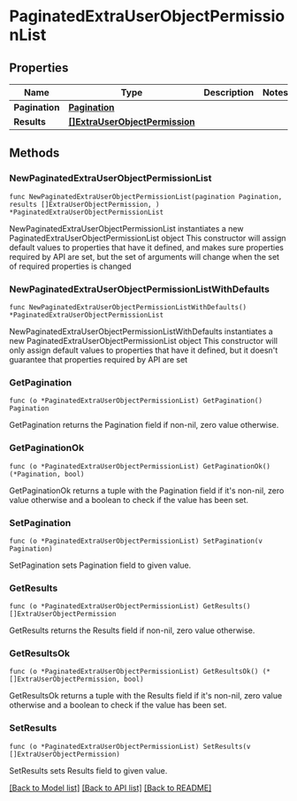 # PaginatedExtraUserObjectPermissionList

## Properties

Name | Type | Description | Notes
------------ | ------------- | ------------- | -------------
**Pagination** | [**Pagination**](Pagination.md) |  | 
**Results** | [**[]ExtraUserObjectPermission**](ExtraUserObjectPermission.md) |  | 

## Methods

### NewPaginatedExtraUserObjectPermissionList

`func NewPaginatedExtraUserObjectPermissionList(pagination Pagination, results []ExtraUserObjectPermission, ) *PaginatedExtraUserObjectPermissionList`

NewPaginatedExtraUserObjectPermissionList instantiates a new PaginatedExtraUserObjectPermissionList object
This constructor will assign default values to properties that have it defined,
and makes sure properties required by API are set, but the set of arguments
will change when the set of required properties is changed

### NewPaginatedExtraUserObjectPermissionListWithDefaults

`func NewPaginatedExtraUserObjectPermissionListWithDefaults() *PaginatedExtraUserObjectPermissionList`

NewPaginatedExtraUserObjectPermissionListWithDefaults instantiates a new PaginatedExtraUserObjectPermissionList object
This constructor will only assign default values to properties that have it defined,
but it doesn't guarantee that properties required by API are set

### GetPagination

`func (o *PaginatedExtraUserObjectPermissionList) GetPagination() Pagination`

GetPagination returns the Pagination field if non-nil, zero value otherwise.

### GetPaginationOk

`func (o *PaginatedExtraUserObjectPermissionList) GetPaginationOk() (*Pagination, bool)`

GetPaginationOk returns a tuple with the Pagination field if it's non-nil, zero value otherwise
and a boolean to check if the value has been set.

### SetPagination

`func (o *PaginatedExtraUserObjectPermissionList) SetPagination(v Pagination)`

SetPagination sets Pagination field to given value.


### GetResults

`func (o *PaginatedExtraUserObjectPermissionList) GetResults() []ExtraUserObjectPermission`

GetResults returns the Results field if non-nil, zero value otherwise.

### GetResultsOk

`func (o *PaginatedExtraUserObjectPermissionList) GetResultsOk() (*[]ExtraUserObjectPermission, bool)`

GetResultsOk returns a tuple with the Results field if it's non-nil, zero value otherwise
and a boolean to check if the value has been set.

### SetResults

`func (o *PaginatedExtraUserObjectPermissionList) SetResults(v []ExtraUserObjectPermission)`

SetResults sets Results field to given value.



[[Back to Model list]](../README.md#documentation-for-models) [[Back to API list]](../README.md#documentation-for-api-endpoints) [[Back to README]](../README.md)


